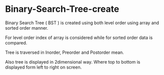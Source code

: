 # Binary-Search-Tree-create
Binary Search Tree ( BST ) is created using both level order using array and sorted order manner.

For level order index of array is considered
while for sorted order data is compared.

Tree is traversed in Inorder, Preorder and Postorder mean.

Also tree is displayed in 2dimensional way. Where top to bottom is displayed form left to right on screen.
